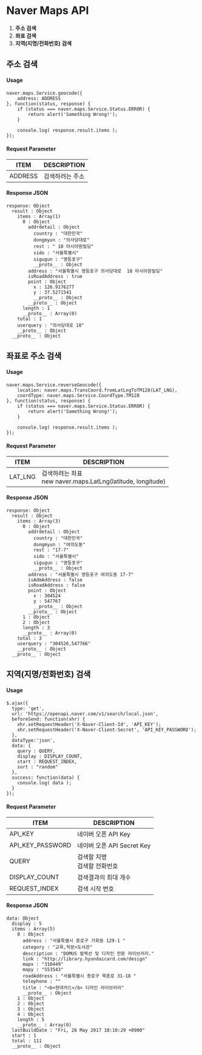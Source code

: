 # Naver Maps API
1. **주소 검색**
2. **좌표 검색**
3. **지역(지명/전화번호) 검색**

## 주소 검색
#### Usage
```
naver.maps.Service.geocode({
    address: ADDRESS
}, function(status, response) {
    if (status === naver.maps.Service.Status.ERROR) {
        return alert('Something Wrong!');
    }

    console.log( response.result.items );
});
```
#### Request Parameter
<table class="table striped bordered">
    <thead>
        <tr>
            <th>ITEM</th>
            <th>DESCRIPTION</th>
        </tr>
    </thead>
    <tbody>
      <tr><td>ADDRESS</td><td>검색하려는 주소</td></tr>
</table> 

#### Response JSON
```
response: Object
  result : Object
    items : Array(1)
      0 : Object
        addrdetail : Object
          country : "대한민국"
          dongmyun : "의사당대로"
          rest : " 18 아시아원빌딩"
          sido : "서울특별시"
          sigugun : "영등포구"
          __proto__ : Object
        address : "서울특별시 영등포구 의사당대로  18 아시아원빌딩"
        isRoadAddress : true
        point : Object
          x : 126.9176277
          y : 37.5271541
          __proto__ : Object
        __proto__ : Object
      length : 1
      __proto__ : Array(0)
    total : 1
    userquery : "의사당대로 18"
    __proto__ : Object
  __proto__ : Object
```

## 좌표로 주소 검색
#### Usage
```
naver.maps.Service.reverseGeocode({
    location: naver.maps.TransCoord.fromLatLngToTM128(LAT_LNG),
    coordType: naver.maps.Service.CoordType.TM128
}, function(status, response) {
    if (status === naver.maps.Service.Status.ERROR) {
        return alert('Something Wrong!');
    }

    console.log( response.result.items );
});
```
#### Request Parameter
<table class="table striped bordered">
    <thead>
        <tr>
            <th>ITEM</th>
            <th>DESCRIPTION</th>
        </tr>
    </thead>
    <tbody>
      <tr><td>LAT_LNG</td><td>검색하려는 좌표<br />new naver.maps.LatLng(latitude, longitude)</td></tr>
</table> 

#### Response JSON
```
response: Object
  result : Object
    items : Array(3)
      0 : Object
        addrdetail : Object
          country : "대한민국"
          dongmyun : "여의도동"
          rest : "17-7"
          sido : "서울특별시"
          sigugun : "영등포구"
          __proto__ : Object
        address : "서울특별시 영등포구 여의도동 17-7"
        isAdmAddress : false
        isRoadAddress : false
        point : Object
          x : 304524
          y : 547767
          __proto__ : Object
        __proto__ : Object
      1 : Object
      2 : Object
      length : 3
      __proto__ : Array(0)
    total : 3
    userquery : "304526,547766"
    __proto__ : Object
  __proto__ : Object
```

## 지역(지명/전화번호) 검색
#### Usage
```
$.ajax({
  type: 'get',
  url: 'https://openapi.naver.com/v1/search/local.json',
  beforeSend: function(xhr) {
    xhr.setRequestHeader('X-Naver-Client-Id', 'API_KEY');
    xhr.setRequestHeader('X-Naver-Client-Secret', 'API_KEY_PASSWORD');
  },
  dataType:'json',
  data: {
    query : QUERY,
    display : DISPLAY_COUNT,
    start : REQUEST_INDEX,
    sort : "random"
  },
  success: function(data) {
    console.log( data );
  }
});
```
#### Request Parameter
<table class="table striped bordered">
    <thead>
        <tr>
            <th>ITEM</th>
            <th>DESCRIPTION</th>
        </tr>
    </thead>
    <tbody>
      <tr><td>API_KEY</td><td>네이버 오픈 API Key</td></tr>
      <tr><td>API_KEY_PASSWORD</td><td>네이버 오픈 API Secret Key</td></tr>
      <tr><td>QUERY</td><td>검색할 지명<br />검색할 전화번호</td></tr>
      <tr><td>DISPLAY_COUNT</td><td>검색결과의 최대 개수</td></tr>
      <tr><td>REQUEST_INDEX</td><td>검색 시작 번호</td></tr>
</table> 

#### Response JSON
```
data: Object
  display : 5
  items : Array(5)
    0 : Object
      address : "서울특별시 종로구 가회동 129-1 "
      category : "교육,학문>도서관"
      description : "DOMUS 컬렉션 및 디자인 전문 라이브러리."
      link : "http://library.hyundaicard.com/design"
      mapx : "310449"
      mapy : "553543"
      roadAddress : "서울특별시 종로구 북촌로 31-18 "
      telephone : ""
      title : "<b>현대카드</b> 디자인 라이브러리"
      __proto__ : Object
    1 : Object
    2 : Object
    3 : Object
    4 : Object
    length : 5
    __proto__ : Array(0)
  lastBuildDate : "Fri, 26 May 2017 18:10:29 +0900"
  start : 1
  total : 111
  __proto__ : Object
```